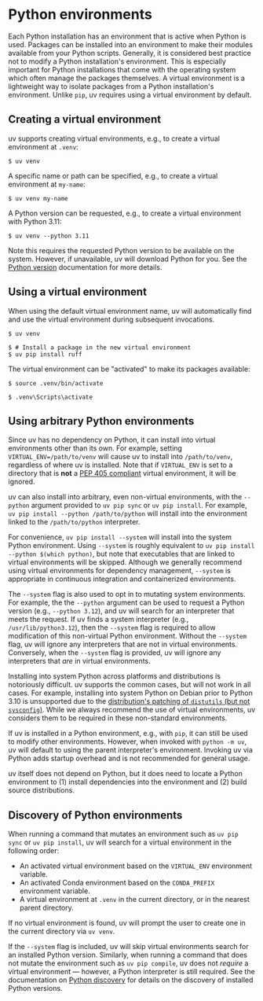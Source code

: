 # Python environments

Each Python installation has an environment that is active when Python is used. Packages can be
installed into an environment to make their modules available from your Python scripts. Generally,
it is considered best practice not to modify a Python installation's environment. This is especially
important for Python installations that come with the operating system which often manage the
packages themselves. A virtual environment is a lightweight way to isolate packages from a Python
installation's environment. Unlike `pip`, uv requires using a virtual environment by default.

## Creating a virtual environment

uv supports creating virtual environments, e.g., to create a virtual environment at `.venv`:

```console
$ uv venv
```

A specific name or path can be specified, e.g., to create a virtual environment at `my-name`:

```console
$ uv venv my-name
```

A Python version can be requested, e.g., to create a virtual environment with Python 3.11:

```console
$ uv venv --python 3.11
```

Note this requires the requested Python version to be available on the system. However, if
unavailable, uv will download Python for you. See the
[Python version](../concepts/python-versions.md) documentation for more details.

## Using a virtual environment

When using the default virtual environment name, uv will automatically find and use the virtual
environment during subsequent invocations.

```console
$ uv venv

$ # Install a package in the new virtual environment
$ uv pip install ruff
```

The virtual environment can be "activated" to make its packages available:

```console title="macOS and Linux"
$ source .venv/bin/activate
```

```console title="Windows"
$ .venv\Scripts\activate
```

## Using arbitrary Python environments

Since uv has no dependency on Python, it can install into virtual environments other than its own.
For example, setting `VIRTUAL_ENV=/path/to/venv` will cause uv to install into `/path/to/venv`,
regardless of where uv is installed. Note that if `VIRTUAL_ENV` is set to a directory that is
**not** a [PEP 405 compliant](https://peps.python.org/pep-0405/#specification) virtual environment,
it will be ignored.

uv can also install into arbitrary, even non-virtual environments, with the `--python` argument
provided to `uv pip sync` or `uv pip install`. For example,
`uv pip install --python /path/to/python` will install into the environment linked to the
`/path/to/python` interpreter.

For convenience, `uv pip install --system` will install into the system Python environment. Using
`--system` is roughly equivalent to `uv pip install --python $(which python)`, but note that
executables that are linked to virtual environments will be skipped. Although we generally recommend
using virtual environments for dependency management, `--system` is appropriate in continuous
integration and containerized environments.

The `--system` flag is also used to opt in to mutating system environments. For example, the the
`--python` argument can be used to request a Python version (e.g., `--python 3.12`), and uv will
search for an interpreter that meets the request. If uv finds a system interpreter (e.g.,
`/usr/lib/python3.12`), then the `--system` flag is required to allow modification of this
non-virtual Python environment. Without the `--system` flag, uv will ignore any interpreters that
are not in virtual environments. Conversely, when the `--system` flag is provided, uv will ignore
any interpreters that _are_ in virtual environments.

Installing into system Python across platforms and distributions is notoriously difficult. uv
supports the common cases, but will not work in all cases. For example, installing into system
Python on Debian prior to Python 3.10 is unsupported due to the
[distribution's patching of `distutils` (but not `sysconfig`)](https://ffy00.github.io/blog/02-python-debian-and-the-install-locations/).
While we always recommend the use of virtual environments, uv considers them to be required in these
non-standard environments.

If uv is installed in a Python environment, e.g., with `pip`, it can still be used to modify other
environments. However, when invoked with `python -m uv`, uv will default to using the parent
interpreter's environment. Invoking uv via Python adds startup overhead and is not recommended for
general usage.

uv itself does not depend on Python, but it does need to locate a Python environment to (1) install
dependencies into the environment and (2) build source distributions.

## Discovery of Python environments

When running a command that mutates an environment such as `uv pip sync` or `uv pip install`, uv
will search for a virtual environment in the following order:

- An activated virtual environment based on the `VIRTUAL_ENV` environment variable.
- An activated Conda environment based on the `CONDA_PREFIX` environment variable.
- A virtual environment at `.venv` in the current directory, or in the nearest parent directory.

If no virtual environment is found, uv will prompt the user to create one in the current directory
via `uv venv`.

If the `--system` flag is included, uv will skip virtual environments search for an installed Python
version. Similarly, when running a command that does not mutate the environment such as
`uv pip compile`, uv does not _require_ a virtual environment — however, a Python interpreter is
still required. See the documentation on
[Python discovery](../concepts/python-versions.md#discovery-of-python-versions) for details on the
discovery of installed Python versions.
